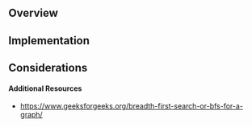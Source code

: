 ## Overview   

## Implementation

## Considerations

#### Additional Resources

* https://www.geeksforgeeks.org/breadth-first-search-or-bfs-for-a-graph/
